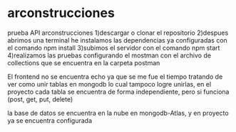 # arconstrucciones
prueba API arconstrucciones
1)descargar o clonar el repositorio
2)despues abrimos una terminal he instalamos las dependencias ya configuradas con el comando npm install
3)subimos el servidor con el comando npm start
4)realizamos las pruebas configurando el mostman con el archivo de collections que se encuentra en la carpeta postman

El frontend no se encuentra echo ya que se me fue el tiempo tratando de ver como unir tablas en mongodb lo cual tampoco logre unirlas, en el proyecto cada tabla se encuentra de forma independiente, pero si funciona (post, get, put, delete)

la base de datos se encuentra en la nube en mongodb-Atlas,  y en proyecto ya se encuentra configurada
